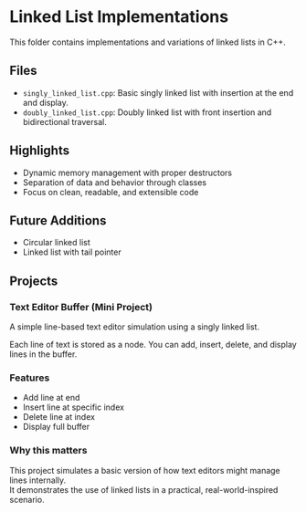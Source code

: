# Linked List Implementations

This folder contains implementations and variations of linked lists in C++.

## Files

- `singly_linked_list.cpp`: Basic singly linked list with insertion at the end and display.
- `doubly_linked_list.cpp`: Doubly linked list with front insertion and bidirectional traversal.


## Highlights

- Dynamic memory management with proper destructors
- Separation of data and behavior through classes
- Focus on clean, readable, and extensible code

## Future Additions

- Circular linked list
- Linked list with tail pointer

## Projects

### Text Editor Buffer (Mini Project)

A simple line-based text editor simulation using a singly linked list.

Each line of text is stored as a node. You can add, insert, delete, and display lines in the buffer.

### Features

- Add line at end
- Insert line at specific index
- Delete line at index
- Display full buffer

### Why this matters

This project simulates a basic version of how text editors might manage lines internally.  
It demonstrates the use of linked lists in a practical, real-world-inspired scenario.
